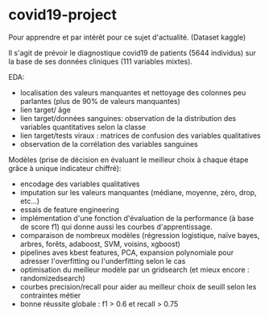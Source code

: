 # covid19-project
Pour apprendre et par intérêt pour ce sujet d'actualité. (Dataset kaggle)

Il s'agit de prévoir le diagnostique covid19 de patients (5644 individus) sur la base de ses données cliniques (111 variables mixtes).
  

EDA:  
- localisation des valeurs manquantes et nettoyage des colonnes peu parlantes (plus de 90% de valeurs manquantes)
- lien target/ âge
- lien target/données sanguines: observation de la distribution des variables quantitatives selon la classe 
- lien target/tests viraux : matrices de confusion des variables qualitatives 
- observation de la corrélation des variables sanguines

Modèles (prise de décision en évaluant le meilleur choix à chaque étape grâce à unique indicateur chiffré): 
- encodage des variables qualitatives
- imputation sur les valeurs manquantes (médiane, moyenne, zéro, drop, etc...)
- essais de feature engineering
- implémentation d'une fonction d'évaluation de la performance (à base de score f1) qui donne aussi les courbes d'apprentissage.
- comparaison de nombreux modèles (régression logistique, naïve bayes, arbres, forêts, adaboost, SVM, voisins, xgboost)
- pipelines aves kbest features, PCA, expansion polynomiale pour adresser l'overfitting ou l'underfitting selon le cas
- optimisation du meilleur modèle par un gridsearch (et mieux encore : randomizedsearch)
- courbes precision/recall pour aider au meilleur choix de seuill selon les contraintes métier 
- bonne réussite globale : f1 > 0.6 et recall > 0.75
